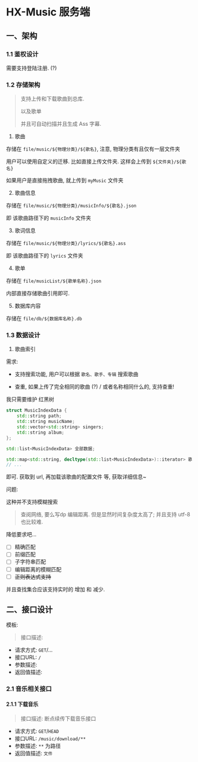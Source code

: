 # HX-Music 服务端

## 一、架构
### 1.1 鉴权设计

需要支持登陆注册. (?)

### 1.2 存储架构

> 支持上传和下载歌曲到总库.
>
> 以及歌单
>
> 并且可自动扫描并且生成 Ass 字幕.

1. 歌曲

存储在 `file/music/${物理分类}/${歌名}`, 注意, 物理分类有且仅有一层文件夹

用户可以使用自定义的迁移. 比如直接上传文件夹. 这样会上传到 `${文件夹}/${歌名}`

如果用户是直接拖拽歌曲, 就上传到 `myMusic` 文件夹

2. 歌曲信息

存储在 `file/music/${物理分类}/musicInfo/${歌名}.json`

即 该歌曲路径下的 `musicInfo` 文件夹

3. 歌词信息

存储在 `file/music/${物理分类}/lyrics/${歌名}.ass`

即 该歌曲路径下的 `lyrics` 文件夹

4. 歌单

存储在 `file/musicList/${歌单名称}.json`

内部直接存储歌曲引用即可.

5. 数据库内容

存储在 `file/db/${数据库名称}.db`

### 1.3 数据设计

1. 歌曲索引

需求:

- 支持搜索功能, 用户可以根据 `歌名、歌手、专辑` 搜索歌曲

- 查重, 如果上传了完全相同的歌曲 (?) / 或者名称相同什么的, 支持查重!

我只需要维护 红黑树

```cpp
struct MusicIndexData {
    std::string path;
    std::string musicName;
    std::vector<std::string> singers;
    std::string album;
};

std::list<MusicIndexData> 全部数据;

std::map<std::string, decltype(std::list<MusicIndexData>)::iterator> 歌名;
// ...
```

即可. 获取到 url, 再加载该歌曲的配置文件 等, 获取详细信息~

问题:

这种并不支持模糊搜索

> 查阅网络, 要么写dp 编辑距离. 但是显然时间复杂度太高了; 并且支持 utf-8 也比较难.

降低要求吧...

- [ ] 精确匹配
- [ ] 前缀匹配
- [ ] 子字符串匹配
- [ ] 编辑距离的模糊匹配
- [ ] ~~正则表达式支持~~

并且查找集合应该支持实时的 增加 和 减少.

## 二、接口设计

模板:
> 接口描述:
- 请求方式: `GET`/...
- 接口URL: `/`
- 参数描述:
- 返回值描述:

### 2.1 音乐相关接口
#### 2.1.1 下载音乐

> 接口描述: 断点续传下载音乐接口
- 请求方式: `GET`/`HEAD`
- 接口URL: `/music/download/**`
- 参数描述: `**` 为路径
- 返回值描述: `文件`

